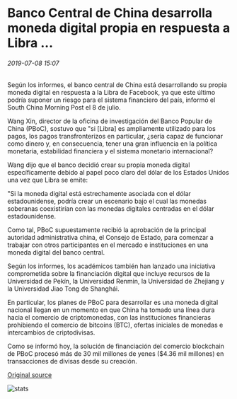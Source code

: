 # Banco Central de China desarrolla moneda digital propia en respuesta a Libra ...

###### 2019-07-08 15:07

Según los informes, el banco central de China está desarrollando su propia moneda digital en respuesta a la Libra de Facebook, ya que este último podría suponer un riesgo para el sistema financiero del país, informó el South China Morning Post el 8 de julio.

Wang Xin, director de la oficina de investigación del Banco Popular de China (PBoC), sostuvo que "si [Libra] es ampliamente utilizado para los pagos, los pagos transfronterizos en particular, ¿sería capaz de funcionar como dinero y, en consecuencia, tener una gran influencia en la política monetaria, estabilidad financiera y el sistema monetario internacional?

Wang dijo que el banco decidió crear su propia moneda digital específicamente debido al papel poco claro del dólar de los Estados Unidos una vez que Libra se emite:

"Si la moneda digital está estrechamente asociada con el dólar estadounidense, podría crear un escenario bajo el cual las monedas soberanas coexistirían con las monedas digitales centradas en el dólar estadounidense.

Como tal, PBoC supuestamente recibió la aprobación de la principal autoridad administrativa china, el Consejo de Estado, para comenzar a trabajar con otros participantes en el mercado e instituciones en una moneda digital del banco central.

Según los informes, los académicos también han lanzado una iniciativa comprometida sobre la financiación digital que incluye recursos de la Universidad de Pekín, la Universidad Renmin, la Universidad de Zhejiang y la Universidad Jiao Tong de Shanghái.

En particular, los planes de PBoC para desarrollar es una moneda digital nacional llegan en un momento en que China ha tomado una línea dura hacia el comercio de criptomonedas, con las instituciones financieras prohibiendo el comercio de bitcoins (BTC), ofertas iniciales de monedas e intercambios de criptodivisas.

Como se informó hoy, la solución de financiación del comercio blockchain de PBoC procesó más de 30 mil millones de yenes ($4.36 mil millones) en transacciones de divisas desde su creación.

[Original source](https://cointelegraph.com/news/chinas-central-bank-developing-own-digital-currency-in-response-to-libra)

![stats](https://c.statcounter.com/11760860/0/a89fa40b/1/ "stats")